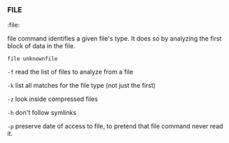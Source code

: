### FILE
:file:

file command identifies a given file's type. It does so by analyzing the first block of data in the file.

`file unknownfile`

`-f` read the list of files to analyze from a file

`-k` list all matches for the file type (not just the first)

`-z` look inside compressed files

`-h` don't follow symlinks

`-p` preserve date of access to file, to pretend that file command never read it.


